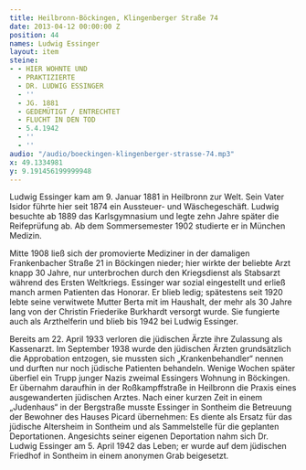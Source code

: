 ```yaml
---
title: Heilbronn-Böckingen, Klingenberger Straße 74
date: 2013-04-12 00:00:00 Z
position: 44
names: Ludwig Essinger
layout: item
steine:
- - HIER WOHNTE UND
  - PRAKTIZIERTE
  - DR. LUDWIG ESSINGER
  - ''
  - JG. 1881
  - GEDEMÜTIGT / ENTRECHTET
  - FLUCHT IN DEN TOD
  - 5.4.1942
  - ''
  - ''
audio: "/audio/boeckingen-klingenberger-strasse-74.mp3"
x: 49.1334981
y: 9.191456199999948
---
```


Ludwig Essinger kam am 9. Januar 1881 in Heilbronn zur Welt. Sein Vater Isidor führte hier seit 1874 ein Aussteuer- und Wäschegeschäft. Ludwig besuchte ab 1889 das Karlsgymnasium und legte zehn Jahre später die Reifeprüfung ab. Ab dem Sommersemester 1902 studierte er in München Medizin.

Mitte 1908 ließ sich der promovierte Mediziner in der damaligen Frankenbacher Straße 21 in Böckingen nieder; hier wirkte der beliebte Arzt knapp 30 Jahre, nur unterbrochen durch den Kriegsdienst als Stabsarzt während des Ersten Weltkriegs. Essinger war sozial eingestellt und erließ manch armen Patienten das Honorar. Er blieb ledig; spätestens seit 1920 lebte seine verwitwete Mutter Berta mit im Haushalt, der mehr als 30 Jahre lang von der Christin Friederike Burkhardt versorgt wurde. Sie fungierte auch als Arzthelferin und blieb bis 1942 bei Ludwig Essinger.

Bereits am 22. April 1933 verloren die jüdischen Ärzte ihre Zulassung als Kassenarzt. Im September 1938 wurde den jüdischen Ärzten grundsätzlich die Approbation entzogen, sie mussten sich „Krankenbehandler“ nennen und durften nur noch jüdische Patienten behandeln. Wenige Wochen später überfiel ein Trupp junger Nazis zweimal Essingers Wohnung in Böckingen. Er übernahm daraufhin in der Roßkampffstraße in Heilbronn die Praxis eines ausgewanderten jüdischen Arztes. Nach einer kurzen Zeit in einem „Judenhaus“ in der Bergstraße musste Essinger in Sontheim die Betreuung der Bewohner des Hauses Picard übernehmen: Es diente als Ersatz für das jüdische Altersheim in Sontheim und als Sammelstelle für die geplanten Deportationen. Angesichts seiner eigenen Deportation nahm sich Dr. Ludwig Essinger am 5. April 1942 das Leben; er wurde auf dem jüdischen Friedhof in Sontheim in einem anonymen Grab beigesetzt.